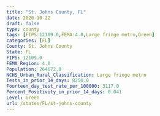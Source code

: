```yaml
---
title: "St. Johns County, FL"
date: 2020-10-22
draft: false
type: county
tags: [FIPS:12109.0,FEMA:4.0,Large fringe metro,Green]
categories: [FL]
County: St. Johns County
State: FL
FIPS: 12109.0
FEMA_Region: 4.0
Population: 264672.0
NCHS_Urban_Rural_Classification: Large fringe metro
Tests_in_prior_14_days: 8250.0
Fourteen_day_test_rate_per_100000: 3117.0
Percent_Positivity_in_prior_14_days: 0.041
Level: Green
url: /states/FL/st-johns-county
---
```



